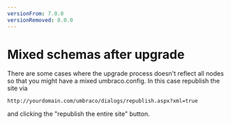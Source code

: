 ```yaml
---
versionFrom: 7.0.0
versionRemoved: 8.0.0
---
```


# Mixed schemas after upgrade

There are some cases where the upgrade process doesn't reflect all nodes so that you might have a mixed umbraco.config. In this case republish the site via

    http://yourdomain.com/umbraco/dialogs/republish.aspx?xml=true

and clicking the "republish the entire site" button.
